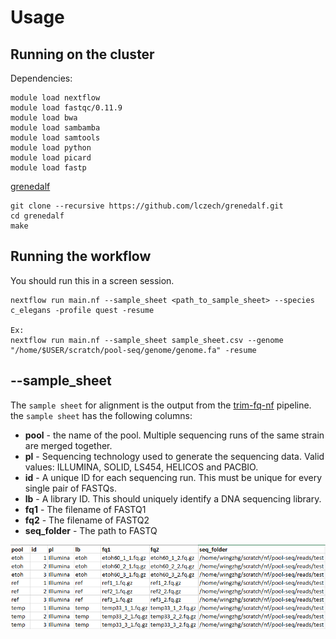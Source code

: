 # Usage

## Running on the cluster

Dependencies:

```
module load nextflow
module load fastqc/0.11.9
module load bwa
module load sambamba
module load samtools
module load python
module load picard
module load fastp
```

[grenedalf](https://github.com/lczech/grenedalf)

```
git clone --recursive https://github.com/lczech/grenedalf.git
cd grenedalf
make
```

## Running the workflow

You should run this in a screen session.

```
nextflow run main.nf --sample_sheet <path_to_sample_sheet> --species c_elegans -profile quest -resume

Ex:
nextflow run main.nf --sample_sheet sample_sheet.csv --genome "/home/$USER/scratch/pool-seq/genome/genome.fa" -resume
```

## --sample_sheet

The `sample sheet` for alignment is the output from the [trim-fq-nf](https://github.com/AndersenLab/trim-fq-nf) pipeline. the `sample sheet` has the following columns:

* __pool__ - the name of the pool. Multiple sequencing runs of the same strain are merged together.
* __pl__ - Sequencing technology used to generate the sequencing data. Valid values: ILLUMINA, SOLID, LS454, HELICOS and PACBIO.
* __id__ - A unique ID for each sequencing run. This must be unique for every single pair of FASTQs.
* __lb__ - A library ID. This should uniquely identify a DNA sequencing library.
* __fq1__ - The filename of FASTQ1
* __fq2__ - The filename of FASTQ2
* __seq_folder__ - The path to FASTQ

![Sample_sheet](img/alignment_sample_sheet.jpg)

